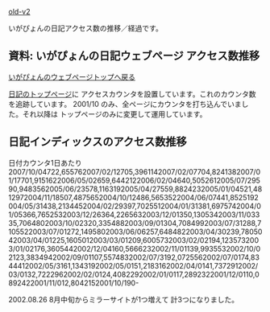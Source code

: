 [old-v2](memoaccess-orig.html)

いがぴょんの日記アクセス数の推移／経過です。

## 資料: いがぴょんの日記ウェブページ アクセス数推移




[いがぴょんのウェブページトップへ戻る](../../index.html)





[日記のトップページ](http://homepage2.nifty.com/igat/igapyon/diary/)に アクセスカウンタを設置しています。これのカウンタ数を追跡しています。
2001/10 のみ、全ページにカウンタを打ち込んでいました。それ以降は トップページのみに変更して運用しています。

## 日記インディックスのアクセス数推移


  
日付カウンタ1日あたり2007/10/04722,655762007/02/12705,3961142007/02/07704,8241382007/01/17701,9151622006/05/02659,6442122006/02/04640,5052612005/07/29590,9483562005/06/23578,1163192005/04/27559,8824232005/01/04521,4812972004/11/18507,4875652004/10/12486,5653522004/06/07441,8525192004/05/31438,2134452004/02/29397,7025512004/01/31381,6975742004/01/05366,7652532003/12/26364,2265632003/12/01350,1305342003/11/03335,7064802003/10/02320,3354882003/09/01304,7084992003/07/31288,7105522003/07/01272,1495802003/06/06257,6484822003/04/30239,7805042003/04/01225,1605012003/03/01209,6005732003/02/02194,1235732003/01/02176,3605442002/12/04160,5666232002/11/01139,9935532002/10/02123,3834942002/09/01107,5574832002/07/3192,0725562002/07/0174,8344412002/05/3161,1343192002/05/0151,2183162002/04/0141,7372912002/03/0132,7222962002/02/0124,4082292002/01/0117,2892322001/12/0110,0892422001/11/012,8042152001/10/190-

2002.08.26 8月中旬からミラーサイトが1つ増えて 計3つになりました。
